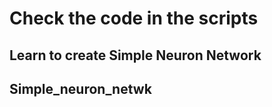 # Check the code in the scripts #

## Learn to create Simple Neuron Network ##          
 ## Simple_neuron_netwk ##
